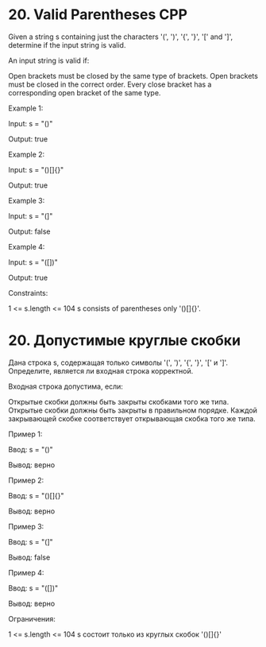 # 20. Valid Parentheses CPP

Given a string s containing just the characters '(', ')', '{', '}', '[' and ']', determine if the input string is valid.

An input string is valid if:

Open brackets must be closed by the same type of brackets.
Open brackets must be closed in the correct order.
Every close bracket has a corresponding open bracket of the same type. 

Example 1:

Input: s = "()"

Output: true

Example 2:

Input: s = "()[]{}"

Output: true

Example 3:

Input: s = "(]"

Output: false

Example 4:

Input: s = "([])"

Output: true 

Constraints:

1 <= s.length <= 104
s consists of parentheses only '()[]{}'.

# 20. Допустимые круглые скобки

Дана строка s, содержащая только символы '(', ')', '{', '}', '[' и ']'. Определите, является ли входная строка корректной.

Входная строка допустима, если:

Открытые скобки должны быть закрыты скобками того же типа.
Открытые скобки должны быть закрыты в правильном порядке.
Каждой закрывающей скобке соответствует открывающая скобка того же типа. 

Пример 1:

Ввод: s = "()"

Вывод: верно

Пример 2:

Ввод: s = "()[]{}"

Вывод: верно

Пример 3:

Ввод: s = "(]"

Вывод: false

Пример 4:

Ввод: s = "([])"

Вывод: верно

Ограничения:

1 <= s.length <= 104
s состоит только из круглых скобок '()[]{}'
